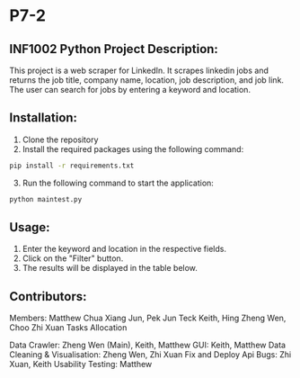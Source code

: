 # P7-2
INF1002 Python Project
Description:
------------
This project is a web scraper for LinkedIn.
It scrapes linkedin jobs and returns the job title, company name, location, job description, and job link.
The user can search for jobs by entering a keyword and location.

Installation:
-------------
1. Clone the repository
2. Install the required packages using the following command:
```bash
pip install -r requirements.txt
```
3. Run the following command to start the application:
```bash
python maintest.py
```

Usage:
------
1. Enter the keyword and location in the respective fields.
2. Click on the "Filter" button.
3. The results will be displayed in the table below.

Contributors:
-------------
Members: Matthew Chua Xiang Jun, Pek Jun Teck Keith, Hing Zheng Wen, Choo Zhi Xuan
Tasks Allocation

Data Crawler: Zheng Wen (Main), Keith, Matthew
GUI: Keith, Matthew
Data Cleaning & Visualisation: Zheng Wen, Zhi Xuan
Fix and Deploy Api Bugs: Zhi Xuan, Keith
Usability Testing: Matthew
